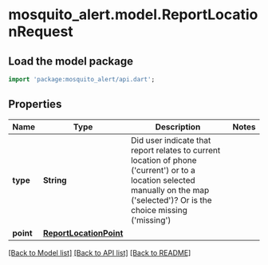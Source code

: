 # mosquito_alert.model.ReportLocationRequest

## Load the model package
```dart
import 'package:mosquito_alert/api.dart';
```

## Properties
Name | Type | Description | Notes
------------ | ------------- | ------------- | -------------
**type** | **String** | Did user indicate that report relates to current location of phone ('current') or to a location selected manually on the map ('selected')? Or is the choice missing ('missing') | 
**point** | [**ReportLocationPoint**](ReportLocationPoint.md) |  | 

[[Back to Model list]](../README.md#documentation-for-models) [[Back to API list]](../README.md#documentation-for-api-endpoints) [[Back to README]](../README.md)


